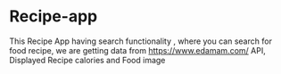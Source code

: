 # Recipe-app

This Recipe App having search functionality , where you can search for food recipe, we are getting data from https://www.edamam.com/ API,
Displayed Recipe calories and Food image
